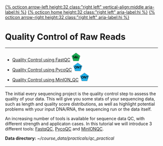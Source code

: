 [{% octicon arrow-left height:32 class:"right left" vertical-align:middle aria-label:hi %}](BS_G.md) [{% octicon home height:32 class:"right left" aria-label:hi %}](index.md) [{% octicon arrow-right height:32 class:"right left" aria-label:hi %}](QC_F.md)

# Quality Control of Raw Reads

----

 * [Quality Control using FastQC](QC_F.md) <img src="figures/SL.png" height="30px">
 * [Quality Control using PycoQC](QC_P.md) <img src="figures/ONT.png" height="30px">
 * [Quality Control using MinION_QC](QC_M.md) <img src="figures/ONT.png" height="30px">

----

The initial every sequencing project is the quality control step to assess the quality of your data. This will give you some stats of your sequencing data, such as length and quality score distributions, as well as highlight potential problems with your input DNA/RNA, the sequencing run or the data itself.

An increasing number of tools is available for sequence data QC, with different strength and applicaton cases. In this tutorial we will introduce 3 different tools: [FastqQC](https://www.bioinformatics.babraham.ac.uk/projects/fastqc/), [PycoQC](https://github.com/a-slide/pycoQC) and [MinIONQC](https://github.com/roblanf/minion_qc).

**Data directory:** *~/course_data/practicals/qc_practical*

